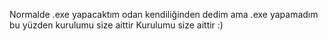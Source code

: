 Normalde .exe yapacaktım odan kendiliğinden dedim ama .exe yapamadım 
bu yüzden kurulumu size aittir 
Kurulumu size aittir :) 
